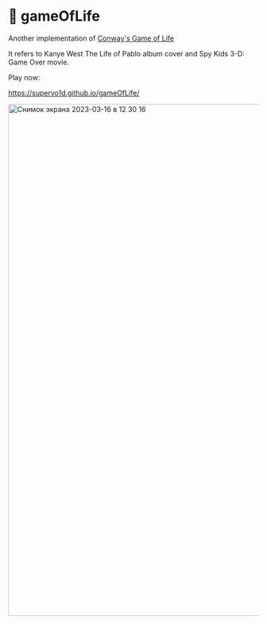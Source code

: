 # 🧬 gameOfLife

Another implementation of [Conway's Game of Life](https://en.wikipedia.org/wiki/Conway%27s_Game_of_Life)

It refers to Kanye West The Life of Pablo album cover and Spy Kids 3-D: Game Over movie.

Play now:

https://supervo1d.github.io/gameOfLife/

<img width="1030" alt="Снимок экрана 2023-03-16 в 12 30 16" src="https://user-images.githubusercontent.com/39597338/225574504-2368f705-eb4b-4380-ba4c-8cf26eb6781b.png">
